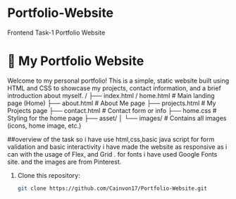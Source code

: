 # Portfolio-Website
Frontend Task-1 Portfolio Website

# 💼 My Portfolio Website

Welcome to my personal portfolio! This is a simple, static website built using HTML and CSS to showcase my projects, contact information, and a brief introduction about myself.
/
├── index.html / home.html # Main landing page (Home)
├── about.html # About Me page
├── projects.html # My Projects page
├── contact.html # Contact form or info
├── home.css # Styling for the home page
├── asset/
│ └── images/ # Contains all images (icons, home image, etc.)

##overview of the task
so i have use html,css,basic java script for form validation and basic interactivity
i have made the website as responsive as i can with the usage of Flex, and Grid .
for fonts i have used Google Fonts site.
and the images are from Pinterest.

1. Clone this repository:
   ```bash
   git clone https://github.com/Cainvon17/Portfolio-Website.git

